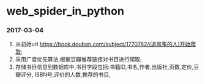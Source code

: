 # web_spider_in_python

### 2017-03-04
1. 从初始url https://book.douban.com/subject/1770782/(追风筝的人)开始爬取;
2. 采用广度优先算法,根据豆瓣推荐链接对书目进行爬取;
3. 存储书目信息到数据库中,书目字段包括:书籍ID,书名,作者,出版社,页数,定价,豆瓣评分,
ISBN号,评价的人数,推荐的书目,
